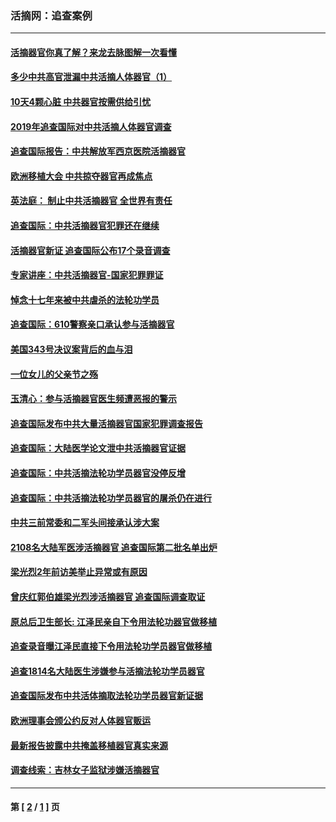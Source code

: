 ### 活摘网：追查案例
---
#### [活摘器官你真了解？来龙去脉图解一次看懂](../../pages/nf5880/n13013820.md?10110430) 
#### [多少中共高官泄漏中共活摘人体器官（1）](../../pages/nf5880/n12671234.md?10110430) 
#### [10天4颗心脏 中共器官按需供给引忧](../../pages/nf5880/n12326366.md?10110430) 
#### [2019年追查国际对中共活摘人体器官调查](../../pages/nf5880/n11917733.md?10110430) 
#### [追查国际报告：中共解放军西京医院活摘器官](../../pages/nf5880/n11838359.md?10110430) 
#### [欧洲移植大会 中共掠夺器官再成焦点](../../pages/nf5880/n11538883.md?10110430) 
#### [英法庭： 制止中共活摘器官 全世界有责任](../../pages/nf5880/n11330691.md?10110430) 
#### [追查国际：中共活摘器官犯罪还在继续](../../pages/nf5880/n11218301.md?10110430) 
#### [活摘器官新证 追查国际公布17个录音调查](../../pages/nf5880/n10897744.md?10110430) 
#### [专家讲座：中共活摘器官-国家犯罪罪证](../../pages/nf5880/n8828153.md?10110430) 
#### [悼念十七年来被中共虐杀的法轮功学员](../../pages/nf5880/n8124823.md?10110430) 
#### [追查国际：610警察亲口承认参与活摘器官](../../pages/nf5880/n8109067.md?10110430) 
#### [美国343号决议案背后的血与泪](../../pages/nf5880/n8020684.md?10110430) 
#### [一位女儿的父亲节之殇](../../pages/nf5880/n8014122.md?10110430) 
#### [玉清心：参与活摘器官医生频遭恶报的警示](../../pages/nf5880/n4637546.md?10110430) 
#### [追查国际发布中共大量活摘器官国家犯罪调查报告](../../pages/nf5880/n4613428.md?10110430) 
#### [追查国际：大陆医学论文泄中共活摘器官证据](../../pages/nf5880/n4608794.md?10110430) 
#### [追查国际：中共活摘法轮功学员器官没停反增](../../pages/nf5880/n4584075.md?10110430) 
#### [追查国际：中共活摘法轮功学员器官的屠杀仍在进行](../../pages/nf5880/n4299154.md?10110430) 
#### [中共三前常委和二军头间接承认涉大案](../../pages/nf5880/n4286244.md?10110430) 
#### [2108名大陆军医涉活摘器官 追查国际第二批名单出炉](../../pages/nf5880/n4284769.md?10110430) 
#### [梁光烈2年前访美举止异常或有原因](../../pages/nf5880/n4279686.md?10110430) 
#### [曾庆红郭伯雄梁光烈涉活摘器官 追查国际调查取证](../../pages/nf5880/n4278462.md?10110430) 
#### [原总后卫生部长: 江泽民亲自下令用法轮功器官做移植](../../pages/nf5880/n4263864.md?10110430) 
#### [追查录音曝江泽民直接下令用法轮功学员器官做移植](../../pages/nf5880/n4261268.md?10110430) 
#### [追查1814名大陆医生涉嫌参与活摘法轮功学员器官](../../pages/nf5880/n4259055.md?10110430) 
#### [追查国际发布中共活体摘取法轮功学员器官新证据](../../pages/nf5880/n4258255.md?10110430) 
#### [欧洲理事会颁公约反对人体器官贩运](../../pages/nf5880/n4206955.md?10110430) 
#### [最新报告披露中共掩盖移植器官真实来源](../../pages/nf5880/n4140084.md?10110430) 
#### [调查线索：吉林女子监狱涉嫌活摘器官](../../pages/nf5880/n4044366.md?10110430) 

---
#### 第 [ [2](./2.md?10110430) / [1](./1.md?10110430) ] 页
